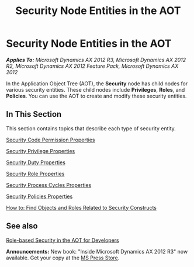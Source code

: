 ﻿---
title: Security Node Entities in the AOT
TOCTitle: Security Node Entities in the AOT
ms:assetid: 106ea974-816c-48b6-8041-1e4dbb6b2834
ms:mtpsurl: https://msdn.microsoft.com/en-us/library/Gg843719(v=AX.60)
ms:contentKeyID: 35240545
ms.date: 05/18/2015
mtps_version: v=AX.60
---

# Security Node Entities in the AOT 


_**Applies To:** Microsoft Dynamics AX 2012 R3, Microsoft Dynamics AX 2012 R2, Microsoft Dynamics AX 2012 Feature Pack, Microsoft Dynamics AX 2012_

In the Application Object Tree (AOT), the **Security** node has child nodes for various security entities. These child nodes include **Privileges**, **Roles**, and **Policies**. You can use the AOT to create and modify these security entities.

## In This Section

This section contains topics that describe each type of security entity.

[Security Code Permission Properties](security-code-permission-properties.md)

[Security Privilege Properties](security-privilege-properties.md)

[Security Duty Properties](security-duty-properties.md)

[Security Role Properties](security-role-properties.md)

[Security Process Cycles Properties](security-process-cycles-properties.md)

[Security Policies Properties](security-policies-properties.md)

[How to: Find Objects and Roles Related to Security Constructs](how-to-find-objects-and-roles-related-to-security-constructs.md)

## See also

[Role-based Security in the AOT for Developers](role-based-security-in-the-aot-for-developers.md)

  
**Announcements:** New book: "Inside Microsoft Dynamics AX 2012 R3" now available. Get your copy at the [MS Press Store](https://www.microsoftpressstore.com/store/inside-microsoft-dynamics-ax-2012-r3-9780735685109).

